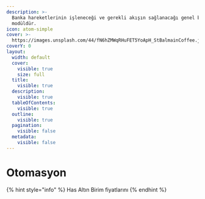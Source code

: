 ```yaml
---
description: >-
  Banka hareketlerinin işleneceği ve gerekli akışın sağlanacağı genel bir
  modüldür.
icon: atom-simple
cover: >-
  https://images.unsplash.com/44/fN6hZMWqRHuFET5YoApH_StBalmainCoffee.jpg?crop=entropy&cs=srgb&fm=jpg&ixid=M3wxOTcwMjR8MHwxfHNlYXJjaHwzfHxyZWNlaXB0fGVufDB8fHx8MTc0NjM5NTkxNHww&ixlib=rb-4.0.3&q=85
coverY: 0
layout:
  width: default
  cover:
    visible: true
    size: full
  title:
    visible: true
  description:
    visible: true
  tableOfContents:
    visible: true
  outline:
    visible: true
  pagination:
    visible: false
  metadata:
    visible: false
---
```


# Otomasyon

{% hint style="info" %}
Has Altın Birim fiyatlarını&#x20;
{% endhint %}
